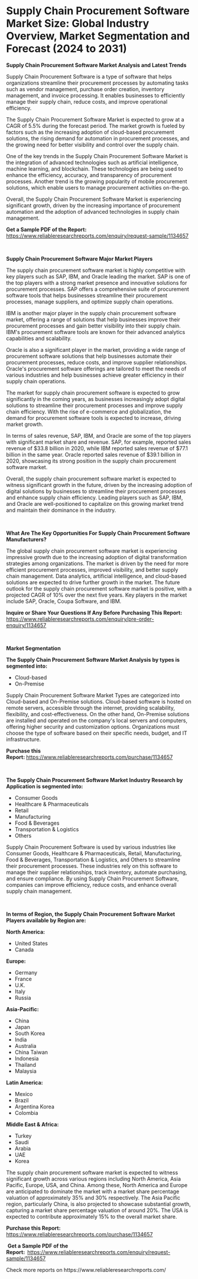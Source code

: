 <p><h1>Supply Chain Procurement Software Market Size: Global Industry Overview, Market Segmentation and Forecast (2024 to 2031)</h1></p><p><strong>Supply Chain Procurement Software Market Analysis and Latest Trends</strong></p>
<p><p>Supply Chain Procurement Software is a type of software that helps organizations streamline their procurement processes by automating tasks such as vendor management, purchase order creation, inventory management, and invoice processing. It enables businesses to efficiently manage their supply chain, reduce costs, and improve operational efficiency.</p><p>The Supply Chain Procurement Software Market is expected to grow at a CAGR of 5.5% during the forecast period. The market growth is fueled by factors such as the increasing adoption of cloud-based procurement solutions, the rising demand for automation in procurement processes, and the growing need for better visibility and control over the supply chain.</p><p>One of the key trends in the Supply Chain Procurement Software Market is the integration of advanced technologies such as artificial intelligence, machine learning, and blockchain. These technologies are being used to enhance the efficiency, accuracy, and transparency of procurement processes. Another trend is the growing popularity of mobile procurement solutions, which enable users to manage procurement activities on-the-go.</p><p>Overall, the Supply Chain Procurement Software Market is experiencing significant growth, driven by the increasing importance of procurement automation and the adoption of advanced technologies in supply chain management.</p></p>
<p><strong>Get a Sample PDF of the Report:&nbsp;</strong> <a href="https://www.reliableresearchreports.com/enquiry/request-sample/1134657">https://www.reliableresearchreports.com/enquiry/request-sample/1134657</a></p>
<p>&nbsp;</p>
<p><strong>Supply Chain Procurement Software Major Market Players</strong></p>
<p><p>The supply chain procurement software market is highly competitive with key players such as SAP, IBM, and Oracle leading the market. SAP is one of the top players with a strong market presence and innovative solutions for procurement processes. SAP offers a comprehensive suite of procurement software tools that helps businesses streamline their procurement processes, manage suppliers, and optimize supply chain operations.</p><p>IBM is another major player in the supply chain procurement software market, offering a range of solutions that help businesses improve their procurement processes and gain better visibility into their supply chain. IBM's procurement software tools are known for their advanced analytics capabilities and scalability.</p><p>Oracle is also a significant player in the market, providing a wide range of procurement software solutions that help businesses automate their procurement processes, reduce costs, and improve supplier relationships. Oracle's procurement software offerings are tailored to meet the needs of various industries and help businesses achieve greater efficiency in their supply chain operations.</p><p>The market for supply chain procurement software is expected to grow significantly in the coming years, as businesses increasingly adopt digital solutions to streamline their procurement processes and improve supply chain efficiency. With the rise of e-commerce and globalization, the demand for procurement software tools is expected to increase, driving market growth.</p><p>In terms of sales revenue, SAP, IBM, and Oracle are some of the top players with significant market share and revenue. SAP, for example, reported sales revenue of $33.8 billion in 2020, while IBM reported sales revenue of $77.1 billion in the same year. Oracle reported sales revenue of $39.1 billion in 2020, showcasing its strong position in the supply chain procurement software market.</p><p>Overall, the supply chain procurement software market is expected to witness significant growth in the future, driven by the increasing adoption of digital solutions by businesses to streamline their procurement processes and enhance supply chain efficiency. Leading players such as SAP, IBM, and Oracle are well-positioned to capitalize on this growing market trend and maintain their dominance in the industry.</p></p>
<p>&nbsp;</p>
<p><strong>What Are The Key Opportunities For Supply Chain Procurement Software Manufacturers?</strong></p>
<p><p>The global supply chain procurement software market is experiencing impressive growth due to the increasing adoption of digital transformation strategies among organizations. The market is driven by the need for more efficient procurement processes, improved visibility, and better supply chain management. Data analytics, artificial intelligence, and cloud-based solutions are expected to drive further growth in the market. The future outlook for the supply chain procurement software market is positive, with a projected CAGR of 10% over the next five years. Key players in the market include SAP, Oracle, Coupa Software, and IBM.</p></p>
<p><strong>Inquire or Share Your Questions If Any Before Purchasing This Report:</strong> <a href="https://www.reliableresearchreports.com/enquiry/pre-order-enquiry/1134657">https://www.reliableresearchreports.com/enquiry/pre-order-enquiry/1134657</a></p>
<p>&nbsp;</p>
<p><strong>Market Segmentation</strong></p>
<p><strong>The Supply Chain Procurement Software Market Analysis by types is segmented into:</strong></p>
<p><ul><li>Cloud-based</li><li>On-Premise</li></ul></p>
<p><p>Supply Chain Procurement Software Market Types are categorized into Cloud-based and On-Premise solutions. Cloud-based software is hosted on remote servers, accessible through the internet, providing scalability, flexibility, and cost-effectiveness. On the other hand, On-Premise solutions are installed and operated on the company's local servers and computers, offering higher security and customization options. Organizations must choose the type of software based on their specific needs, budget, and IT infrastructure.</p></p>
<p><strong>Purchase this Report:&nbsp;</strong><a href="https://www.reliableresearchreports.com/purchase/1134657">https://www.reliableresearchreports.com/purchase/1134657</a></p>
<p>&nbsp;</p>
<p><strong>The Supply Chain Procurement Software Market Industry Research by Application is segmented into:</strong></p>
<p><ul><li>Consumer Goods</li><li>Healthcare & Pharmaceuticals</li><li>Retail</li><li>Manufacturing</li><li>Food & Beverages</li><li>Transportation & Logistics</li><li>Others</li></ul></p>
<p><p>Supply Chain Procurement Software is used by various industries like Consumer Goods, Healthcare & Pharmaceuticals, Retail, Manufacturing, Food & Beverages, Transportation & Logistics, and Others to streamline their procurement processes. These industries rely on this software to manage their supplier relationships, track inventory, automate purchasing, and ensure compliance. By using Supply Chain Procurement Software, companies can improve efficiency, reduce costs, and enhance overall supply chain management.</p></p>
<p>&nbsp;</p>
<p><strong>In terms of Region, the Supply Chain Procurement Software Market Players available by Region are:</strong></p>
<p>
    <p> <strong> North America: </strong>
        <ul>
            <li>United States</li>
            <li>Canada</li>
        </ul>
        </p> 
    <p> <strong> Europe: </strong>
        <ul>
            <li>Germany</li>
            <li>France</li>
            <li>U.K.</li>
            <li>Italy</li>
            <li>Russia</li>
        </ul>
        </p> 
    <p> <strong> Asia-Pacific: </strong>
        <ul>
            <li>China</li>
            <li>Japan</li>
            <li>South Korea</li>
            <li>India</li>
            <li>Australia</li>
            <li>China Taiwan</li>
            <li>Indonesia</li>
            <li>Thailand</li>
            <li>Malaysia</li>
        </ul>
        </p> 
    <p> <strong> Latin America: </strong>
        <ul>
            <li>Mexico</li>
            <li>Brazil</li>
            <li>Argentina Korea</li>
            <li>Colombia</li>
        </ul>
        </p> 
    <p> <strong> Middle East & Africa: </strong>
        <ul>
            <li>Turkey</li>
            <li>Saudi</li>
            <li>Arabia</li>
            <li>UAE</li>
            <li>Korea</li>
        </ul>
    </p>
    </p>
<p><p>The supply chain procurement software market is expected to witness significant growth across various regions including North America, Asia Pacific, Europe, USA, and China. Among these, North America and Europe are anticipated to dominate the market with a market share percentage valuation of approximately 35% and 30% respectively. The Asia Pacific region, particularly China, is also projected to showcase substantial growth, capturing a market share percentage valuation of around 20%. The USA is expected to contribute approximately 15% to the overall market share.</p></p>
<p><strong>Purchase this Report: </strong><a href="https://www.reliableresearchreports.com/purchase/1134657">https://www.reliableresearchreports.com/purchase/1134657</a></p>
<p>&nbsp;<strong>Get a Sample PDF of the Report:&nbsp;&nbsp;</strong><a href="https://www.reliableresearchreports.com/enquiry/request-sample/1134657">https://www.reliableresearchreports.com/enquiry/request-sample/1134657</a></p>
<p><strong></strong></p>
<p>Check more reports on https://www.reliableresearchreports.com/</p>